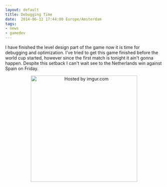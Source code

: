 ```yaml
---
layout: default
title: Debugging Time
date:  2014-06-12 17:44:00 Europe/Amsterdam
tags: 
- news 
- gamedev
---
```

<p>
I have finished the level design part of the game now it is time for debugging and optimization. I've tried to get this game finished before the world cup started, however since the first match is tonight it ain't gonna happen. Despite this setback I can't wait see to the Netherlands win against Spain on Friday.<br><center><a href="http://i.imgur.com/jaCBQXb.png"  ><img id = "blogCenteredImage" src="http://i.imgur.com/jaCBQXbl.png" title="Hosted by imgur.com" width = "340"/></a></center>
</p>